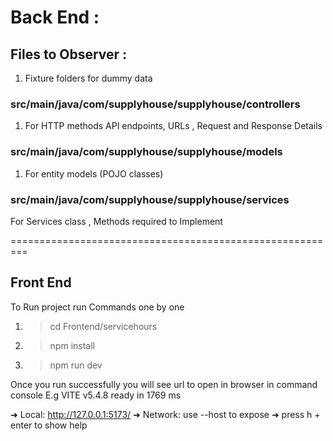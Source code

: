 # Back End :

## Files to Observer :

1. Fixture folders for dummy data


### src/main/java/com/supplyhouse/supplyhouse/controllers

1. For HTTP methods API endpoints, URLs , Request and Response Details


### src/main/java/com/supplyhouse/supplyhouse/models

1. For entity models (POJO classes)

### src/main/java/com/supplyhouse/supplyhouse/services

For Services class , Methods required to Implement

=========================================================

## Front End

To Run project run Commands one by one

1. > cd Frontend/servicehours
2. >npm install
3. > npm run dev

Once you run successfully you will see url to open in browser in command console
E.g   VITE v5.4.8  ready in 1769 ms

  ➜  Local:   http://127.0.0.1:5173/
  ➜  Network: use --host to expose
  ➜  press h + enter to show help
